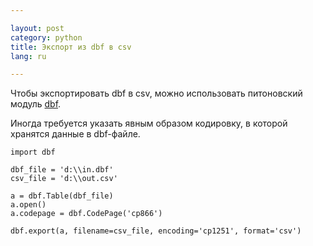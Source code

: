 ```yaml
---

layout: post  
category: python  
title: Экспорт из dbf в csv  
lang: ru  

---
```


Чтобы экспортировать dbf в csv, можно использовать питоновский модуль [dbf](https://pypi.python.org/pypi/dbf).

Иногда требуется указать явным образом кодировку, в которой хранятся данные в dbf-файле.

    import dbf

    dbf_file = 'd:\\in.dbf'
    csv_file = 'd:\\out.csv'

    a = dbf.Table(dbf_file)
    a.open()
    a.codepage = dbf.CodePage('cp866')

    dbf.export(a, filename=csv_file, encoding='cp1251', format='csv')
      
